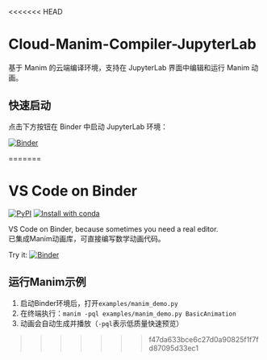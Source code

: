 <<<<<<< HEAD
# Cloud-Manim-Compiler-JupyterLab

基于 Manim 的云端编译环境，支持在 JupyterLab 界面中编辑和运行 Manim 动画。

## 快速启动

点击下方按钮在 Binder 中启动 JupyterLab 环境：

[![Binder](https://mybinder.org/badge_logo.svg)](https://mybinder.org/v2/gh/shiloong/Cloud-Manim-Compiler/HEAD?urlpath=/doc/tree/Cloud-Manim-Compiler-JupyterLab.ipynb)


=======
# VS Code on Binder

[![PyPI](https://img.shields.io/pypi/v/jupyter-vscode-proxy)](https://pypi.org/project/jupyter-vscode-proxy/)
[![Install with conda](https://anaconda.org/conda-forge/jupyter-vscode-proxy/badges/version.svg)](https://github.com/conda-forge/jupyter-vscode-proxy-feedstock)

VS Code on Binder, because sometimes you need a real editor.  
已集成Manim动画库，可直接编写数学动画代码。

Try it: [![Binder](https://mybinder.org/badge_logo.svg)](https://mybinder.org/v2/gh/betatim/vscode-binder/master?urlpath=lab)

## 运行Manim示例
1. 启动Binder环境后，打开`examples/manim_demo.py`
2. 在终端执行：`manim -pql examples/manim_demo.py BasicAnimation`
3. 动画会自动生成并播放（`-pql`表示低质量快速预览）
>>>>>>> f47da633bce6c27d0a90825f1f7fd87095d33ec1
